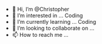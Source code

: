 - 👋 Hi, I’m @Christopher
- 👀 I’m interested in ... Coding
- 🌱 I’m currently learning ... Coding
- 💞️ I’m looking to collaborate on ...
- 📫 How to reach me ...

<!---
Lunoxin/Lunoxin is a ✨ special ✨ repository because its `README.md` (this file) appears on your GitHub profile.
You can click the Preview link to take a look at your changes.
--->
